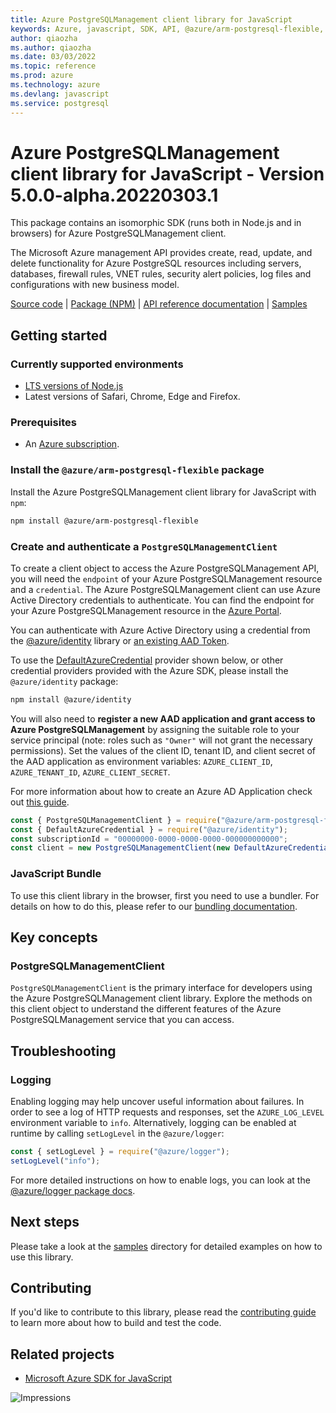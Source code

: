 ```yaml
---
title: Azure PostgreSQLManagement client library for JavaScript
keywords: Azure, javascript, SDK, API, @azure/arm-postgresql-flexible, postgresql
author: qiaozha
ms.author: qiaozha
ms.date: 03/03/2022
ms.topic: reference
ms.prod: azure
ms.technology: azure
ms.devlang: javascript
ms.service: postgresql
---
```

# Azure PostgreSQLManagement client library for JavaScript - Version 5.0.0-alpha.20220303.1 


This package contains an isomorphic SDK (runs both in Node.js and in browsers) for Azure PostgreSQLManagement client.

The Microsoft Azure management API provides create, read, update, and delete functionality for Azure PostgreSQL resources including servers, databases, firewall rules, VNET rules, security alert policies, log files and configurations with new business model.

[Source code](https://github.com/Azure/azure-sdk-for-js/tree/main/sdk/postgresql/arm-postgresql-flexible) |
[Package (NPM)](https://www.npmjs.com/package/@azure/arm-postgresql-flexible) |
[API reference documentation](https://docs.microsoft.com/javascript/api/@azure/arm-postgresql-flexible) |
[Samples](https://github.com/Azure-Samples/azure-samples-js-management)

## Getting started

### Currently supported environments

- [LTS versions of Node.js](https://nodejs.org/about/releases/)
- Latest versions of Safari, Chrome, Edge and Firefox.

### Prerequisites

- An [Azure subscription][azure_sub].

### Install the `@azure/arm-postgresql-flexible` package

Install the Azure PostgreSQLManagement client library for JavaScript with `npm`:

```bash
npm install @azure/arm-postgresql-flexible
```

### Create and authenticate a `PostgreSQLManagementClient`

To create a client object to access the Azure PostgreSQLManagement API, you will need the `endpoint` of your Azure PostgreSQLManagement resource and a `credential`. The Azure PostgreSQLManagement client can use Azure Active Directory credentials to authenticate.
You can find the endpoint for your Azure PostgreSQLManagement resource in the [Azure Portal][azure_portal].

You can authenticate with Azure Active Directory using a credential from the [@azure/identity][azure_identity] library or [an existing AAD Token](https://github.com/Azure/azure-sdk-for-js/blob/master/sdk/identity/identity/samples/AzureIdentityExamples.md#authenticating-with-a-pre-fetched-access-token).

To use the [DefaultAzureCredential][defaultazurecredential] provider shown below, or other credential providers provided with the Azure SDK, please install the `@azure/identity` package:

```bash
npm install @azure/identity
```

You will also need to **register a new AAD application and grant access to Azure PostgreSQLManagement** by assigning the suitable role to your service principal (note: roles such as `"Owner"` will not grant the necessary permissions).
Set the values of the client ID, tenant ID, and client secret of the AAD application as environment variables: `AZURE_CLIENT_ID`, `AZURE_TENANT_ID`, `AZURE_CLIENT_SECRET`.

For more information about how to create an Azure AD Application check out [this guide](https://docs.microsoft.com/azure/active-directory/develop/howto-create-service-principal-portal).

```javascript
const { PostgreSQLManagementClient } = require("@azure/arm-postgresql-flexible");
const { DefaultAzureCredential } = require("@azure/identity");
const subscriptionId = "00000000-0000-0000-0000-000000000000";
const client = new PostgreSQLManagementClient(new DefaultAzureCredential(), subscriptionId);
```


### JavaScript Bundle
To use this client library in the browser, first you need to use a bundler. For details on how to do this, please refer to our [bundling documentation](https://aka.ms/AzureSDKBundling).

## Key concepts

### PostgreSQLManagementClient

`PostgreSQLManagementClient` is the primary interface for developers using the Azure PostgreSQLManagement client library. Explore the methods on this client object to understand the different features of the Azure PostgreSQLManagement service that you can access.

## Troubleshooting

### Logging

Enabling logging may help uncover useful information about failures. In order to see a log of HTTP requests and responses, set the `AZURE_LOG_LEVEL` environment variable to `info`. Alternatively, logging can be enabled at runtime by calling `setLogLevel` in the `@azure/logger`:

```javascript
const { setLogLevel } = require("@azure/logger");
setLogLevel("info");
```

For more detailed instructions on how to enable logs, you can look at the [@azure/logger package docs](https://github.com/Azure/azure-sdk-for-js/tree/main/sdk/core/logger).

## Next steps

Please take a look at the [samples](https://github.com/Azure-Samples/azure-samples-js-management) directory for detailed examples on how to use this library.

## Contributing

If you'd like to contribute to this library, please read the [contributing guide](https://github.com/Azure/azure-sdk-for-js/blob/main/CONTRIBUTING.md) to learn more about how to build and test the code.

## Related projects

- [Microsoft Azure SDK for JavaScript](https://github.com/Azure/azure-sdk-for-js)

![Impressions](https://azure-sdk-impressions.azurewebsites.net/api/impressions/azure-sdk-for-js%2Fsdk%2Fpostgresql%2Farm-postgresql-flexible%2FREADME.png)

[azure_cli]: https://docs.microsoft.com/cli/azure
[azure_sub]: https://azure.microsoft.com/free/
[azure_sub]: https://azure.microsoft.com/free/
[azure_portal]: https://portal.azure.com
[azure_identity]: https://github.com/Azure/azure-sdk-for-js/tree/main/sdk/identity/identity
[defaultazurecredential]: https://github.com/Azure/azure-sdk-for-js/tree/main/sdk/identity/identity#defaultazurecredential

